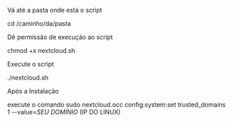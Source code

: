 Vá até a pasta onde está o script

cd /caminho/da/pasta


Dê permissão de execução ao script

chmod +x nextcloud.sh


Execute o script


./nextcloud.sh



Após a Instalação 

execute o comando sudo nextcloud.occ config:system:set trusted_domains 1 --value=*SEU DOMÍNIO* (IP DO LINUX)
